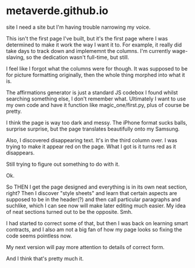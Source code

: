 # metaverde.github.io
site
I need a site but I'm having trouble narrowing my voice.

This isn't the first page I've built, 
but it's the first page where I was determined to make it work the way I want it to.
For example, it really did take days to track down and implememnt the columns.
I'm currently wage-slaving, so the dedication wasn't full-time, but still.

I feel like I forgot what the columns were for though.
It was supposed to be for picture formatting originally, 
then the whole thing morphed into what it is.

The affirmations generator is just a standard JS codebox I found
whilst searching something else, I don't remember what.
Ultimately I want to use my own code and have it function like magic_one/first.py,
plus of course be pretty.

I think the page is way too dark and messy.
The iPhone format sucks balls, surprise surprise,
but the page translates beautifully onto my Samsung.

Also, I discovered disappearing text.
It's in the third column over.
I was trying to make it appear red on the page.
What I got is it turns red as it disappears.

Still trying to figure out something to do with it.

Ok.

So THEN I get the page designed and everything is in its own neat section, right?
Then I discover "style sheets" and learn that certain aspects are supposed to be in the header(?)
and then call particular paragraphs and suchlike, which I can see now will make later editing much easier.
My idea of neat sections turned out to be the opposite. Smh.

I had started to correct some of that,
but then I was back on learning smart contracts,
and I also am not a big fan of how my page looks
so fixing the code seems pointless now.

My next version will pay more attention to details of correct form.

And I think that's pretty much it.
